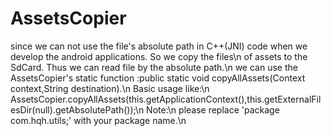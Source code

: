 # AssetsCopier
since we can not use the file's absolute path in C++(JNI) code when we develop the android applications. So  we copy the files\n
of assets to the SdCard. Thus we can read file by the absolute path.\n
we can use the AssetsCopier's static function :public  static void copyAllAssets(Context context,String destination).\n
Basic usage like:\n
AssetsCopier.copyAllAssets(this.getApplicationContext(),this.getExternalFilesDir(null).getAbsolutePath());\n
Note:\n
please replace 'package com.hqh.utils;' with your package name.\n
